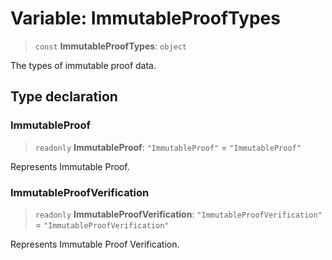 # Variable: ImmutableProofTypes

> `const` **ImmutableProofTypes**: `object`

The types of immutable proof data.

## Type declaration

### ImmutableProof

> `readonly` **ImmutableProof**: `"ImmutableProof"` = `"ImmutableProof"`

Represents Immutable Proof.

### ImmutableProofVerification

> `readonly` **ImmutableProofVerification**: `"ImmutableProofVerification"` = `"ImmutableProofVerification"`

Represents Immutable Proof Verification.
